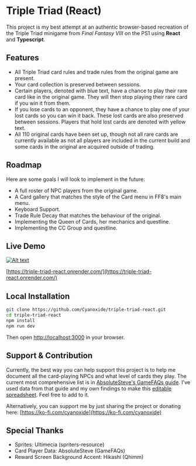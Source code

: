 # Triple Triad (React)

This project is my best attempt at an authentic browser-based recreation of the Triple Triad minigame from *Final Fantasy VIII* on the PS1 using **React** and **Typescript**.


## Features

- All Triple Triad card rules and trade rules from the original game are present.  
- Your card collection is preserved between sessions.  
- Certain players, denoted with blue text, have a chance to play their rare card like in the original game. They will then stop playing their rare card if you win it from them.  
- If you lose cards to an opponent, they have a chance to play one of your lost cards so you can win it back. These lost cards are also preserved between sessions. Players that hold lost cards are denoted with yellow text.  
- All 110 original cards have been set up, though not all rare cards are currently available as not all players are included in the current build and some cards in the original are acquired outside of trading.  



## Roadmap

Here are some goals I will look to implement in the future:

- A full roster of NPC players from the original game.  
- A Card gallery that matches the style of the Card menu in FF8's main menu.  
- Keyboard Support.  
- Trade Rule Decay that matches the behaviour of the original.  
- Implementing the Queen of Cards, her mechanics and questline.  
- Implementing the CC Group and questline.  



## Live Demo

[![Alt text](https://img.youtube.com/vi/d1T0MAIpkwA/maxresdefault.jpg)](https://www.youtube.com/watch?v=d1T0MAIpkwA)

[https://triple-triad-react.onrender.com/](https://triple-triad-react.onrender.com/)



## Local Installation

```bash
git clone https://github.com/Cyanoxide/triple-triad-react.git
cd triple-triad-react
npm install
npm run dev
```

Then open [http://localhost:3000](http://localhost:3000) in your browser.



## Support & Contribution

Currently, the best way you can help support this project is to help me document all the card-playing NPCs and what level of cards they play. The current most comprehensive list is in [AbsoluteSteve's GameFAQs guide](https://gamefaqs.gamespot.com/ps/197343-final-fantasy-viii/faqs/51741). I've used data from that guide and my own findings to make this [editable spreadsheet](https://docs.google.com/spreadsheets/d/19fW1F9t6nEP1TcZr8_We9l8kGpV_lPRxv_ZUyLwCO_0/edit?usp=sharing). Feel free to add to it.

Alternatively, you can support me by just sharing the project or donating here: [https://ko-fi.com/cyanoxide](https://ko-fi.com/cyanoxide)



## Special Thanks

- Sprites: Ultimecia (spriters-resource)  
- Card Player Data: AbsoluteSteve (GameFAQs)  
- Reward Screen Background Accent: Hikashi (Qhimm)
